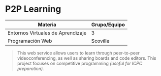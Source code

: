# P2P Learning
| Materia                                   | Grupo/Equipo                 |
|-------------------------------------------|------------------------------|
| Entornos Virtuales de Aprendizaje         | 3                            |
| Programación Web                          | Scoville                     |
> This web service allows users to learn through peer-to-peer videoconferencing, as well as sharing boards and code editors. This project focuses on competitive programming *(useful for ICPC preparation).*